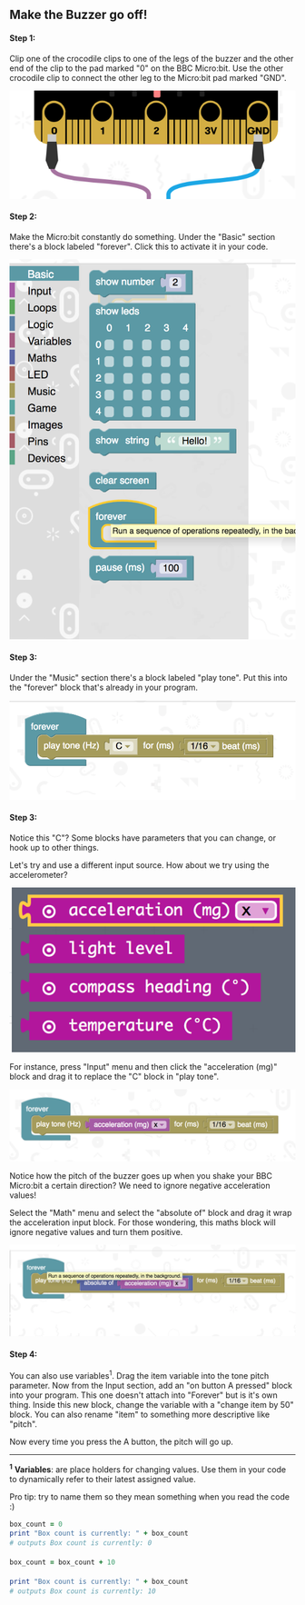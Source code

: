 ## Make the Buzzer go off!

#### Step 1:
Clip one of the crocodile clips to one of the legs of the buzzer and the other end of the clip to the pad marked "0" on the BBC Micro:bit. Use the other crocodile clip to connect the other leg to the Micro:bit pad marked "GND".

![Connecting your buzzer](https://github.com/camallen/unipart_bbc_microbit/blob/master/images/clips_microbit.png "Connecting your buzzer")

#### Step 2:
Make the Micro:bit constantly do something. Under the "Basic" section there's a block labeled "forever". Click this to activate it in your code.

![Do something forever](https://github.com/camallen/unipart_bbc_microbit/blob/master/images/forever.png "Do something forever")

#### Step 3:
Under the "Music" section there's a block labeled "play tone". Put this into the "forever" block that's already in your program.

![Play a tone](https://github.com/camallen/unipart_bbc_microbit/blob/master/images/middle_C.png "Play a tone")

#### Step 3:
Notice this "C"? Some blocks have parameters that you can change, or hook up to other things.

Let's try and use a different input source. How about we try using the accelerometer?

![Choose a block to wire up](https://github.com/camallen/unipart_bbc_microbit/blob/master/images/choose_block_inputs.png "Choose a block to wire up")

For instance, press "Input" menu and then click the "acceleration (mg)" block and drag it to replace the "C" block in "play tone".

![Dynamic tones](https://github.com/camallen/unipart_bbc_microbit/blob/master/images/play_tone.png "Dynamic tones")

Notice how the pitch of the buzzer goes up when you shake your BBC Micro:bit a certain direction? We need to ignore negative acceleration values!

Select the "Math" menu and select the "absolute of" block and drag it wrap the acceleration input block. For those wondering, this maths block will ignore negative values and turn them positive.

![Dynamic tones](https://github.com/camallen/unipart_bbc_microbit/blob/master/images/play_tone_abs.png "Dynamic tones")

####  Step 4:
You can also use variables<sup>1</sup>.
Drag the item variable into the tone pitch parameter. Now from the Input section, add an "on button A pressed" block into your program. This one doesn't attach into "Forever" but is it's own thing. Inside this new block, change the variable with a "change item by 50" block. You can also rename "item" to something more descriptive like "pitch".

Now every time you press the A button, the pitch will go up.
____

<sup>**1**</sup> **Variables**: are place holders for changing values. Use them in your code to dynamically refer to their latest assigned value.

Pro tip: try to name them so they mean something when you read the code :)
``` ruby
box_count = 0
print "Box count is currently: " + box_count
# outputs Box count is currently: 0

box_count = box_count + 10

print "Box count is currently: " + box_count
# outputs Box count is currently: 10
```
